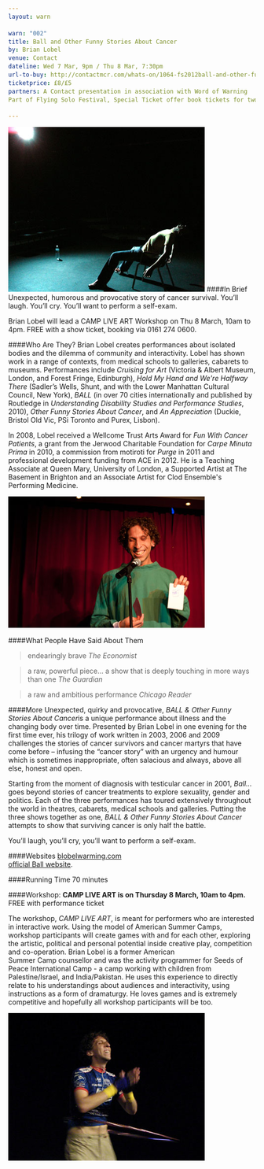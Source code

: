 ```yaml
---
layout: warn

warn: "002"
title: Ball and Other Funny Stories About Cancer
by: Brian Lobel
venue: Contact
dateline: Wed 7 Mar, 9pm / Thu 8 Mar, 7:30pm
url-to-buy: http://contactmcr.com/whats-on/1064-fs2012ball-and-other-funny-stories-about-cancer/booking/
ticketprice: £8/£5
partners: A Contact presentation in association with Word of Warning
Part of Flying Solo Festival, Special Ticket offer book tickets for two Flying Solo shows for £12/8

---
```

![Brian Lobel](w2Brian3.jpg) 
####In Brief
Unexpected, humorous and provocative story of cancer survival. You’ll laugh. You’ll cry. You’ll want to perform a self-exam. 

Brian Lobel will lead a CAMP LIVE ART Workshop on Thu 8 March, 10am to 4pm. FREE with a show ticket, booking via 0161 274 0600.  


####Who Are They?
Brian Lobel creates performances about isolated bodies and the dilemma of community and interactivity. 
Lobel has shown work in a range of contexts, from medical schools to galleries, cabarets to museums. Performances include *Cruising for Art* (Victoria & Albert Museum, London, and Forest Fringe, Edinburgh), *Hold My Hand and We're Halfway There* (Sadler’s Wells, Shunt, and with the Lower Manhattan Cultural Council, New York), *BALL* (in over 70 cities internationally and published by Routledge in *Understanding Disability Studies and Performance Studies*, 2010), *Other Funny Stories About Cancer*, and *An Appreciation* (Duckie, Bristol Old Vic, PSi Toronto and Purex, Lisbon).

In 2008, Lobel received a Wellcome Trust Arts Award for *Fun With Cancer Patients*, a grant from the Jerwood Charitable Foundation for *Carpe Minuta Prima* in 2010, a commission from motiroti for *Purge* in 2011 and professional development funding from ACE in 2012. He is a Teaching Associate at Queen Mary, University of London, a Supported Artist at The Basement in Brighton and an Associate Artist for Clod Ensemble's Performing Medicine.

![Brian Lobel](w2Brian1.jpg) 

####What People Have Said About Them
>endearingly brave *The Economist*    
 
>a raw, powerful piece... a show that is deeply touching in more ways than one *The Guardian*   

>a raw and ambitious performance *Chicago Reader*

####More
Unexpected, quirky and provocative, *BALL & Other Funny Stories About Cancer*is a unique performance about illness and the changing body over time. Presented by Brian Lobel in one evening for the first time ever, his trilogy of work written in 2003, 2006 and 2009 challenges the stories of cancer survivors and cancer martyrs that have come before – infusing the “cancer story” with an urgency and humour which is sometimes inappropriate, often salacious and always, above all else, honest and open.    

Starting from the moment of diagnosis with testicular cancer in 2001, *Ball…* goes beyond stories of cancer treatments to explore sexuality, gender and politics. Each of the three performances has toured extensively throughout the world in theatres, cabarets, medical schools and galleries. Putting the three shows together as one, *BALL & Other Funny Stories About Cancer* attempts to show that surviving cancer is only half the battle.    

You’ll laugh, you’ll cry, you’ll want to perform a self-exam.

####Websites
[blobelwarming.com](http://www.blobelwarming.com/)     
[official Ball website](http://brianlobel.freeservers.com/BALL1.htm). 

####Running Time
70 minutes

####Workshop: 
**CAMP LIVE ART is on Thursday 8 March, 10am to 4pm.**     
FREE with performance ticket

The workshop, *CAMP LIVE ART*, is meant for performers who are interested in interactive work. Using the model of American Summer Camps, workshop participants will create games with and for each other, exploring the artistic, political and personal potential inside creative play, competition and co-operation. Brian Lobel is a former American Summer Camp counsellor and was the activity programmer for Seeds of Peace International Camp - a camp working with children from Palestine/Israel, and India/Pakistan. He uses this experience to directly relate to his understandings about audiences and interactivity, using instructions as a form of dramaturgy. He loves games and is extremely competitive and hopefully all workshop participants will be too.

![Brian Lobel](w2Brian2.jpg) 

